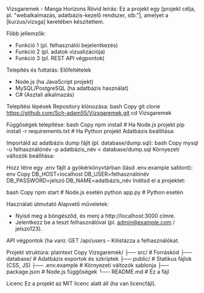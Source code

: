  Vizsgaremek - Manga Horizons
Rövid leírás: Ez a projekt egy [projekt célja, pl. "webalkalmazás, adatbázis-kezelő rendszer, stb."], amelyet a [kurzus/vizsga] keretében készítettem.

Főbb jellemzők:
- Funkció 1 (pl. felhasználói bejelentkezés)
- Funkció 2 (pl. adatok vizualizációja)
- Funkció 3 (pl. REST API végpontok)

Telepítés és futtatás:
Előfeltételek
- Node.js (ha JavaScript projekt)
- MySQL/PostgreSQL (ha adatbázis használat)
- C# (Asztali alkalmazás)

Telepítési lépések
Repository klónozása:
bash
Copy
git clone https://github.com/Sch-adam55/Vizsgaremek.git
cd Vizsgaremek

Függőségek telepítése:
bash
Copy
npm install  # Ha Node.js projekt
pip install -r requirements.txt  # Ha Python projekt
Adatbázis beállítása:

Importáld az adatbázis dump fájlt (pl. database/dump.sql):
bash
Copy
mysql -u felhasználónév -p adatbázis_név < database/dump.sql
Környezeti változók beállítása:

Hozz létre egy .env fájlt a gyökérkönyvtárban (lásd .env.example sablont):
env
Copy
DB_HOST=localhost
DB_USER=felhasználónév
DB_PASSWORD=jelszó
DB_NAME=adatbázis_név
Indítsd el a projektet:

bash
Copy
npm start  # Node.js esetén
python app.py  # Python esetén

Használati útmutató
Alapvető műveletek:
- Nyisd meg a böngésződ, és menj a http://localhost:3000 címre.
- Jelentkezz be a teszt felhasználóval (pl. admin@example.com / jelszo123).

API végpontok (ha van):
GET /api/users – Kilistázza a felhasználókat.

Projekt struktúra:
plaintext
Copy
Vizsgaremek/
├── src/                 # Forráskód
├── database/            # Adatbázis exportok és szkriptek
├── public/              # Statikus fájlok (CSS, JS)
├── .env.example         # Környezeti változók sablonja
├── package.json         # Node.js függőségek
└── README.md            # Ez a fájl

Licenc
Ez a projekt az MIT licenc alatt áll (ha van licencfájl).
